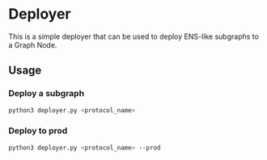 Deployer
===

This is a simple deployer that can be used to deploy ENS-like subgraphs to a Graph Node.

## Usage


### Deploy a subgraph

```bash
python3 deployer.py <protocol_name>
```

### Deploy to prod

```bash
python3 deployer.py <protocol_name> --prod
```


